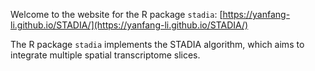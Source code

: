 Welcome to the website for the R package `stadia`: [https://yanfang-li.github.io/STADIA/](https://yanfang-li.github.io/STADIA/) 

The R package `stadia` implements the STADIA algorithm, which aims to integrate multiple spatial transcriptome slices. 
